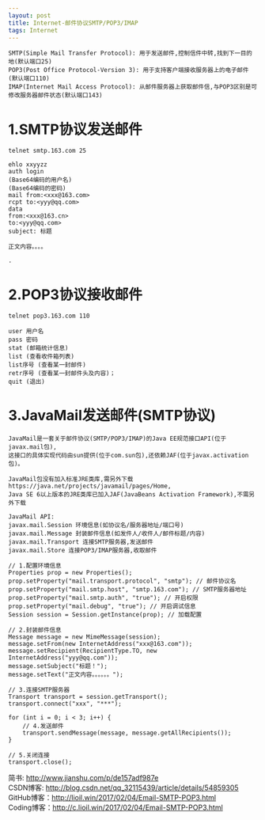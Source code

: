 ```yaml
---
layout: post
title: Internet-邮件协议SMTP/POP3/IMAP
tags: Internet
---
```

	SMTP(Simple Mail Transfer Protocol): 用于发送邮件,控制信件中转,找到下一目的地(默认端口25)
	POP3(Post Office Protocol-Version 3): 用于支持客户端接收服务器上的电子邮件(默认端口110)
	IMAP(Internet Mail Access Protocol): 从邮件服务器上获取邮件信,与POP3区别是可修改服务器邮件状态(默认端口143)

# 1.SMTP协议发送邮件
	telnet smtp.163.com 25

	ehlo xxyyzz
	auth login
	(Base64编码的用户名)
	(Base64编码的密码)
	mail from:<xxx@163.com>
	rcpt to:<yyy@qq.com>
	data
	from:<xxx@163.cn>
	to:<yyy@qq.com>
	subject: 标题

	正文内容。。。。

	.

# 2.POP3协议接收邮件
	telnet pop3.163.com 110
	
	user 用户名
	pass 密码
	stat (邮箱统计信息)
	list (查看收件箱列表)
	list序号 (查看某一封邮件)
	retr序号 (查看某一封邮件头及内容)；
	quit (退出)

# 3.JavaMail发送邮件(SMTP协议)
	JavaMail是一套关于邮件协议(SMTP/POP3/IMAP)的Java EE规范接口API(位于javax.mail包),
	这接口的具体实现代码由sun提供(位于com.sun包),还依赖JAF(位于javax.activation包)。
	
	JavaMail包没有加入标准JRE类库,需另外下载https://java.net/projects/javamail/pages/Home,
	Java SE 6以上版本的JRE类库已加入JAF(JavaBeans Activation Framework),不需另外下载
	
	JavaMail API:
	javax.mail.Session 环境信息(如协议名/服务器地址/端口号)
	javax.mail.Message 封装邮件信息(如发件人/收件人/邮件标题/内容)
	javax.mail.Transport 连接SMTP服务器,发送邮件  
	javax.mail.Store 连接POP3/IMAP服务器,收取邮件
	
	// 1.配置环境信息
	Properties prop = new Properties();
	prop.setProperty("mail.transport.protocol", "smtp"); // 邮件协议名
	prop.setProperty("mail.smtp.host", "smtp.163.com"); // SMTP服务器地址
	prop.setProperty("mail.smtp.auth", "true"); // 开启权限
	prop.setProperty("mail.debug", "true"); // 开启调试信息
	Session session = Session.getInstance(prop); // 加载配置

	// 2.封装邮件信息
	Message message = new MimeMessage(session);
	message.setFrom(new InternetAddress("xxx@163.com"));
	message.setRecipient(RecipientType.TO, new InternetAddress("yyy@qq.com"));
	message.setSubject("标题！");
	message.setText("正文内容。。。。。。");

	// 3.连接SMTP服务器
	Transport transport = session.getTransport();
	transport.connect("xxx", "***");

	for (int i = 0; i < 3; i++) {
		// 4.发送邮件
		transport.sendMessage(message, message.getAllRecipients());
	}
	
	// 5.关闭连接
	transport.close();

简书: http://www.jianshu.com/p/de157adf987e  
CSDN博客: http://blog.csdn.net/qq_32115439/article/details/54859305   
GitHub博客：http://lioil.win/2017/02/04/Email-SMTP-POP3.html   
Coding博客：http://c.lioil.win/2017/02/04/Email-SMTP-POP3.html